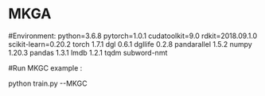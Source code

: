 # MKGA

#Environment:
python=3.6.8
pytorch=1.0.1 cudatoolkit=9.0
rdkit=2018.09.1.0
scikit-learn=0.20.2
torch          1.7.1
dgl            0.6.1
dgllife        0.2.8
pandarallel    1.5.2
numpy          1.20.3
pandas         1.3.1
lmdb           1.2.1
tqdm
subword-nmt


#Run MKGC example :

python train.py --MKGC

